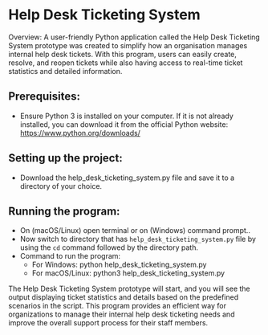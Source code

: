 # Help Desk Ticketing System

Overview:
A user-friendly Python application called the Help Desk Ticketing System prototype was created to simplify how an organisation manages internal help desk tickets. With this program, users can easily create, resolve, and reopen tickets while also having access to real-time ticket statistics and detailed information.

## Prerequisites:
- Ensure Python 3 is installed on your computer. If it is not already installed, you can download it from the official Python website: https://www.python.org/downloads/

## Setting up the project:
- Download the help_desk_ticketing_system.py file and save it to a directory of your choice.

## Running the program:
- On (macOS/Linux) open terminal or on (Windows) command prompt..
- Now switch to directory that has `help_desk_ticketing_system.py` file by  using the `cd` command followed by the directory path.
- Command to run the program:
    - For Windows: python help_desk_ticketing_system.py
    - For macOS/Linux: python3 help_desk_ticketing_system.py

The Help Desk Ticketing System prototype will start, and you will see the output displaying ticket statistics and details based on the predefined scenarios in the script. This program provides an efficient way for organizations to manage their internal help desk ticketing needs and improve the overall support process for their staff members.